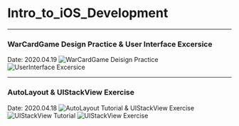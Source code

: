 # Intro_to_iOS_Development
---
### WarCardGame Design Practice & User Interface Excersice ###
Date: 2020.04.19
![WarCardGame Deisign Practice](https://user-images.githubusercontent.com/41736472/79688198-a04fc680-8287-11ea-8021-3702decb0fbd.png)
![UserInterface Excersice](https://user-images.githubusercontent.com/41736472/79691994-86b97980-829d-11ea-8338-7171c1543a94.png)

---
### AutoLayout & UIStackView Exercise ###
Date: 2020.04.18
![AutoLayout Tutorial & UIStackView Exercise](https://user-images.githubusercontent.com/41736472/79633264-51c6fd00-819f-11ea-9559-43eed30323a4.png)
![UIStackView Tutorial](https://user-images.githubusercontent.com/41736472/79633295-7cb15100-819f-11ea-8df5-f303f845db79.png)
![UIStackView Exercise](https://user-images.githubusercontent.com/41736472/79633229-26dca900-819f-11ea-8ec3-9d048f259395.png)

